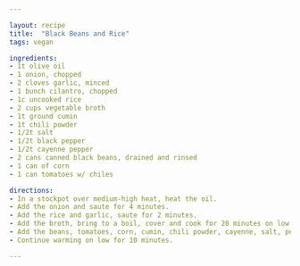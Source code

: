 ```yaml
---

layout: recipe
title:  "Black Beans and Rice"
tags: vegan

ingredients:
- 1t olive oil
- 1 onion, chopped
- 2 cloves garlic, minced
- 1 bunch cilantro, chopped
- 1c uncooked rice
- 2 cups vegetable broth
- 1t ground cumin
- 1t chili powder
- 1/2t salt
- 1/2t black pepper
- 1/2t cayenne pepper
- 2 cans canned black beans, drained and rinsed
- 1 can of corn
- 1 can tomatoes w/ chiles

directions:
- In a stockpot over medium-high heat, heat the oil. 
- Add the onion and saute for 4 minutes. 
- Add the rice and garlic, saute for 2 minutes.
- Add the broth, bring to a boil, cover and cook for 20 minutes on low heat. 
- Add the beans, tomatoes, corn, cumin, chili powder, cayenne, salt, pepper and cilantro, stir.
- Continue warming on low for 10 minutes.

---
```

